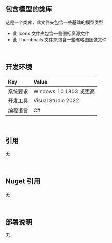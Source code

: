 ## 包含模型的类库
 
这是一个类库，此文件夹包含一些基础的模型类型
- 此 Icons 文件夹包含一些图标资源文件
- 此 Thumbnails 文件夹包含一些缩略图图像文件


<br/>

## 开发环境

|Key|Value|
|:-|:-|
|系统要求| Windows 10 1803 或更高|
|开发工具|Visual Studio 2022|
|编程语言|C#|


<br/>

## 引用

无


<br/>

## Nuget 引用

无


<br/>

## 部署说明

无